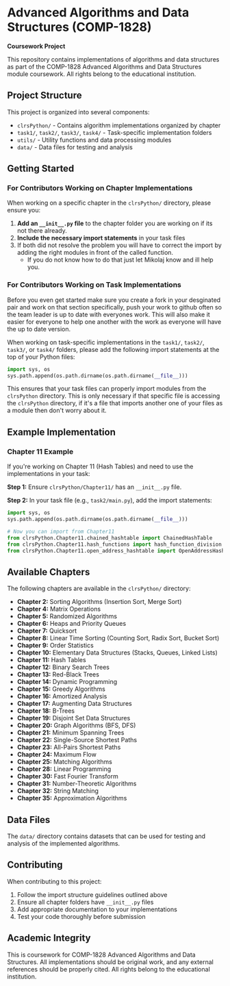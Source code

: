 # Advanced Algorithms and Data Structures (COMP-1828)

**Coursework Project**

This repository contains implementations of algorithms and data structures as part of the COMP-1828 Advanced Algorithms and Data Structures module coursework. All rights belong to the educational institution.

## Project Structure

This project is organized into several components:

- `clrsPython/` - Contains algorithm implementations organized by chapter
- `task1/`, `task2/`, `task3/`, `task4/` - Task-specific implementation folders
- `utils/` - Utility functions and data processing modules
- `data/` - Data files for testing and analysis

## Getting Started

### For Contributors Working on Chapter Implementations

When working on a specific chapter in the `clrsPython/` directory, please ensure you:

1. **Add an `__init__.py` file** to the chapter folder you are working on if its not there already.
2. **Include the necessary import statements** in your task files
3. If both did not resolve the problem you will have to correct the import by adding the right modules in front of the called function.
    - If you do not know how to do that just let Mikolaj know and ill help you.

### For Contributors Working on Task Implementations

Before you even get started make sure you create a fork in your desginated pair and work on that section specifically, push your work to github often so the team leader is up to date with everyones work. This will also make it easier for everyone to help one another with the work as everyone will have the up to date version.

When working on task-specific implementations in the `task1/`, `task2/`, `task3/`, or `task4/` folders, please add the following import statements at the top of your Python files:

```python
import sys, os
sys.path.append(os.path.dirname(os.path.dirname(__file__)))
```

This ensures that your task files can properly import modules from the `clrsPython` directory. This is only necessary if that specific file is accessing the `clrsPython` directory, if it's a file that imports another one of your files as a module then don't worry about it.

## Example Implementation

### Chapter 11 Example

If you're working on Chapter 11 (Hash Tables) and need to use the implementations in your task:

**Step 1:** Ensure `clrsPython/Chapter11/` has an `__init__.py` file.

**Step 2:** In your task file (e.g., `task2/main.py`), add the import statements:

```python
import sys, os
sys.path.append(os.path.dirname(os.path.dirname(__file__)))

# Now you can import from Chapter11
from clrsPython.Chapter11.chained_hashtable import ChainedHashTable
from clrsPython.Chapter11.hash_functions import hash_function_division
from clrsPython.Chapter11.open_address_hashtable import OpenAddressHashTable

```

## Available Chapters

The following chapters are available in the `clrsPython/` directory:

- **Chapter 2:** Sorting Algorithms (Insertion Sort, Merge Sort)
- **Chapter 4:** Matrix Operations
- **Chapter 5:** Randomized Algorithms
- **Chapter 6:** Heaps and Priority Queues
- **Chapter 7:** Quicksort
- **Chapter 8:** Linear Time Sorting (Counting Sort, Radix Sort, Bucket Sort)
- **Chapter 9:** Order Statistics
- **Chapter 10:** Elementary Data Structures (Stacks, Queues, Linked Lists)
- **Chapter 11:** Hash Tables
- **Chapter 12:** Binary Search Trees
- **Chapter 13:** Red-Black Trees
- **Chapter 14:** Dynamic Programming
- **Chapter 15:** Greedy Algorithms
- **Chapter 16:** Amortized Analysis
- **Chapter 17:** Augmenting Data Structures
- **Chapter 18:** B-Trees
- **Chapter 19:** Disjoint Set Data Structures
- **Chapter 20:** Graph Algorithms (BFS, DFS)
- **Chapter 21:** Minimum Spanning Trees
- **Chapter 22:** Single-Source Shortest Paths
- **Chapter 23:** All-Pairs Shortest Paths
- **Chapter 24:** Maximum Flow
- **Chapter 25:** Matching Algorithms
- **Chapter 28:** Linear Programming
- **Chapter 30:** Fast Fourier Transform
- **Chapter 31:** Number-Theoretic Algorithms
- **Chapter 32:** String Matching
- **Chapter 35:** Approximation Algorithms


## Data Files

The `data/` directory contains datasets that can be used for testing and analysis of the implemented algorithms.

## Contributing

When contributing to this project:

1. Follow the import structure guidelines outlined above
2. Ensure all chapter folders have `__init__.py` files
3. Add appropriate documentation to your implementations
4. Test your code thoroughly before submission

## Academic Integrity

This is coursework for COMP-1828 Advanced Algorithms and Data Structures. All implementations should be original work, and any external references should be properly cited. All rights belong to the educational institution.
